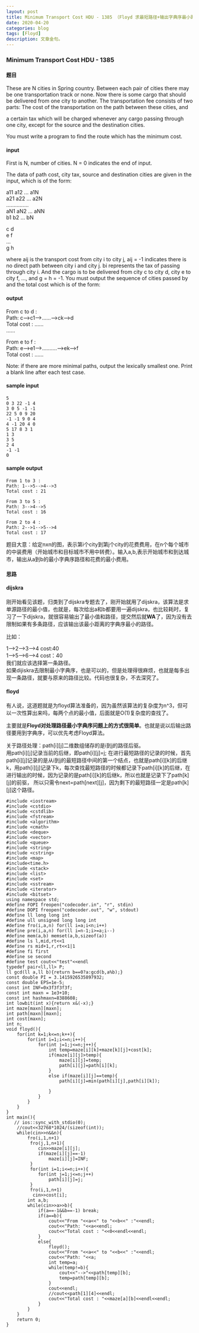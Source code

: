 ```yaml
---
layout: post
title: Minimum Transport Cost HDU - 1385 （Floyd 求最短路径+输出字典序最小路径）
date: 2020-04-20
categories: blog
tags: [Floyd]
description: 文章金句。
---
```


### Minimum Transport Cost HDU - 1385
#### 题目
These are N cities in Spring country. Between each pair of cities there may be one transportation track or none. Now there is some cargo that should be delivered from one city to another. The transportation fee consists of two parts: 
The cost of the transportation on the path between these cities, and 

a certain tax which will be charged whenever any cargo passing through one city, except for the source and the destination cities. 

You must write a program to find the route which has the minimum cost. 

#### input
First is N, number of cities. N = 0 indicates the end of input. 

The data of path cost, city tax, source and destination cities are given in the input, which is of the form: 

a11 a12 ... a1N <br>
a21 a22 ... a2N <br>
............... <br>
aN1 aN2 ... aNN <br>
b1 b2 ... bN <br>

c d <br>
e f <br>
... <br>
g h <br>

where aij is the transport cost from city i to city j, aij = -1 indicates there is no direct path between city i and city j. bi represents the tax of passing through city i. And the cargo is to be delivered from city c to city d, city e to city f, ..., and g = h = -1. You must output the sequence of cities passed by and the total cost which is of the form:

#### output
From c to d : <br>
Path: c-->c1-->......-->ck-->d <br>
Total cost : ...... <br>
...... <br>

From e to f : <br>
Path: e-->e1-->..........-->ek-->f <br>
Total cost : ...... <br>

Note: if there are more minimal paths, output the lexically smallest one. Print a blank line after each test case. 

#### sample input
```
5
0 3 22 -1 4
3 0 5 -1 -1
22 5 0 9 20
-1 -1 9 0 4
4 -1 20 4 0
5 17 8 3 1
1 3
3 5
2 4
-1 -1
0
```
#### sample output
```
From 1 to 3 :
Path: 1-->5-->4-->3
Total cost : 21

From 3 to 5 :
Path: 3-->4-->5
Total cost : 16

From 2 to 4 :
Path: 2-->1-->5-->4
Total cost : 17
```

题目大意：给定nxn的图，表示第i个city到第j个city的花费费用，在n个每个城市的中装费用（开始城市和目标城市不用中转费）。输入a,b,表示开始城市和到达城市，输出从a到b的最小字典序路径和花费的最小费用。

#### 思路

#### dijskra
刚开始看见该题，归类到了dijskra专题去了，刚开始就用了dijskra，该算法是求单源路径的最小值，也就是，每次给出a和b都要用一遍dijskra，也比较耗时，复习了一下dijskra，就很容易输出了最小值和路径，提交然后就**WA**了，因为没有去限制如果有多条路径，应该输出该最小距离的字典序最小的路径。

比如：

1-->2-->3-->4  cost:40<br>
1-->5-->6-->4  cost：40<br>
我们就应该选择第一条路径。<br>
如果dijiskra去限制最小字典序，也是可以的，但是处理得很麻烦，也就是每多出现一条路径，就要与原来的路径比较。代码也很复杂，不去深究了。

#### floyd
有人说，这道题就是为floyd算法准备的，因为虽然该算法的复杂度为n^3，但可以一次性算出来吗，每两个点的最小值，后面就是O(1)复杂度的查找了。

主要就是**Floyd对处理路径最小字典序问题上的方式很简单**。也就是说以后输出路径要用到字典序，可以优先考虑Floyd算法。


关于路径处理：path[i][j]二维数组储存的是i到j的路径后驱。<br>
用path[i][j]记录当前的后继，即path[i][j]=j; 在进行最短路径的记录的时候，首先path[i][j]记录的是从i到j的最短路径中间的第一个结点，也就是path[i][k]的后继k，用path[i][j]记录下k，每次查找最短路径的时候都记录下path[i][k]的后继，在进行输出的时候，因为记录的是path[i][k]的后继k，所以也就是记录下了path[k][j]的前驱， 所以只需令next=path[next][j]，因为剩下的最短路径一定是path[k][j]这个路径。 


```
#include <iostream>
#include <cstdio>
#include <cstdlib>
#include <fstream>
#include <algorithm>
#include <cmath>
#include <deque>
#include <vector>
#include <queue>
#include <string>
#include <cstring>
#include <map>
#include<time.h>
#include <stack>
#include <list>
#include <set>
#include <sstream>
#include <iterator>
#include <bitset>
using namespace std;
#define FOPI freopen("codecoder.in", "r", stdin)
#define DOPI freopen("codecoder.out", "w", stdout)
#define ll long long int
#define ull unsigned long long int
#define fro(i,a,n) for(ll i=a;i<n;i++)
#define pre(i,a,n) for(ll i=n-1;i>=a;i--)
#define mem(a,b) memset(a,b,sizeof(a))
#define ls l,mid,rt<<1
#define rs mid+1,r,rt<<1|1
#define fi first
#define se second
#define test cout<<"test"<<endl
typedef pair<ll,ll> P;
ll gcd(ll a,ll b){return b==0?a:gcd(b,a%b);}
const double PI = 3.1415926535897932;
const double EPS=1e-5;
const int INF=0x3f3f3f3f;
const int maxn = 1e3+10;
const int hashmaxn=8388608;
int lowbit(int x){return x&(-x);}
int maze[maxn][maxn];
int path[maxn][maxn];
int cost[maxn];
int n;
void floyd(){
    for(int k=1;k<=n;k++){
        for(int i=1;i<=n;i++){
            for(int j=1;j<=n;j++){
                int temp=maze[i][k]+maze[k][j]+cost[k];
                if(maze[i][j]>temp){
                    maze[i][j]=temp;
                    path[i][j]=path[i][k];
                }
                else if(maze[i][j]==temp){
                    path[i][j]=min(path[i][j],path[i][k]);

                }
            }
        }
    }
}
int main(){
   // ios::sync_with_stdio(0);
    //cout<<32768*1024/(sizeof(int));
    while(cin>>n&&n){
        fro(i,1,n+1)
         fro(j,1,n+1){
            cin>>maze[i][j];
            if(maze[i][j]==-1)
                maze[i][j]=INF;
         }
         for(int i=1;i<=n;i++){
            for(int j=1;j<=n;j++)
                path[i][j]=j;
         }
         fro(i,1,n+1)
          cin>>cost[i];
        int a,b;
        while(cin>>a>>b){
            if(a==-1&&b==-1) break;
            if(a==b){
                cout<<"From "<<a<<" to "<<b<<" :"<<endl;
                cout<<"Path: "<<a<<endl;
                cout<<"Total cost : "<<0<<endl<<endl;
            }
            else{
                floyd();
                cout<<"From "<<a<<" to "<<b<<" :"<<endl;
                cout<<"Path: "<<a;
                int temp=a;
                while(temp!=b){
                    cout<<"-->"<<path[temp][b];
                    temp=path[temp][b];
                }
                cout<<endl;
                //cout<<path[1][4]<<endl;
                cout<<"Total cost : "<<maze[a][b]<<endl<<endl;
            }
        }
    }
    return 0;
}
```








